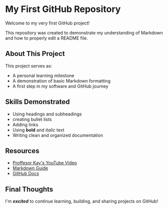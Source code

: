 # My First GitHub Repository
Welcome to my very first GitHub project!

This repository was created to demonstrate my understanding of Markdown and how to properly edit a README file.

## About This Project

This project serves as:
- A personal learning milestone
- A demonstration of basic Markdown formatting
- A first step in my software and GitHub journey

## Skills Demonstrated

- Using headings and subheadings
- creating bullet lists
- Adding links
- Using **bold** and *italic* text
- Writing clean and organized documentation

## Resources

- [Proffesor Kay's YouTube Video](https://www.youtube.com/watch?v=Hk5u71h6zu8)
- [Markdown Guide](https://markdownguide.org/)
- [GitHub Docs](https://docs.github.com/en)

## Final Thoughts
I'm ***excited*** to continue learning, building, and sharing projects on GitHub!
